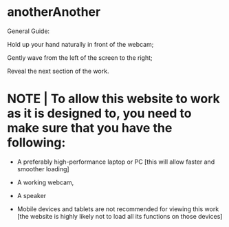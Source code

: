 # anotherAnother

General Guide:

Hold up your hand naturally in front of the webcam;

Gently wave from the left of the screen to the right;

Reveal the next section of the work.


# NOTE | To allow this website to work as it is designed to, you need to make sure that you have the following:

- A preferably high-performance laptop or PC [this will allow faster and smoother loading]

- A working webcam,
  
- A speaker

- Mobile devices and tablets are not recommended for viewing this work [the website is highly likely not to load all its functions on those devices]
